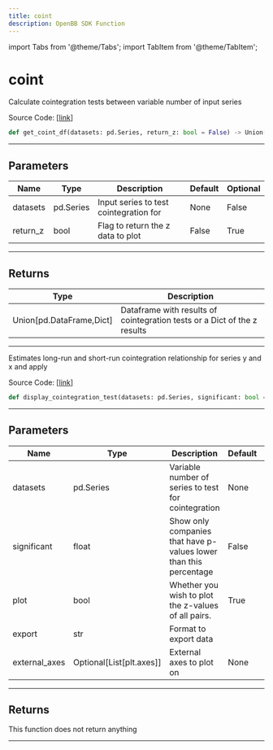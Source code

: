 ```yaml
---
title: coint
description: OpenBB SDK Function
---
```


import Tabs from '@theme/Tabs';
import TabItem from '@theme/TabItem';

# coint

<Tabs>
<TabItem value="model" label="Model" default>

Calculate cointegration tests between variable number of input series

Source Code: [[link](https://github.com/OpenBB-finance/OpenBBTerminal/tree/main/openbb_terminal/econometrics/econometrics_model.py#L249)]

```python
def get_coint_df(datasets: pd.Series, return_z: bool = False) -> Union[pd.DataFrame, Dict]
```
---
## Parameters

| Name | Type | Description | Default | Optional |
| ---- | ---- | ----------- | ------- | -------- |
| datasets | pd.Series | Input series to test cointegration for | None | False |
| return_z | bool | Flag to return the z data to plot | False | True |

---
## Returns

| Type | Description |
| ---- | ----------- |
| Union[pd.DataFrame,Dict] | Dataframe with results of cointegration tests or a Dict of the z results |

---


</TabItem>
<TabItem value="view" label="View">

Estimates long-run and short-run cointegration relationship for series y and x and apply

Source Code: [[link](https://github.com/OpenBB-finance/OpenBBTerminal/tree/main/openbb_terminal/econometrics/econometrics_view.py#L314)]

```python
def display_cointegration_test(datasets: pd.Series, significant: bool = False, plot: bool = True, export: str = "", external_axes: Optional[List[axes]] = None) -> None
```
---
## Parameters

| Name | Type | Description | Default | Optional |
| ---- | ---- | ----------- | ------- | -------- |
| datasets | pd.Series | Variable number of series to test for cointegration | None | False |
| significant | float | Show only companies that have p-values lower than this percentage | False | True |
| plot | bool | Whether you wish to plot the z-values of all pairs. | True | True |
| export | str | Format to export data |  | True |
| external_axes | Optional[List[plt.axes]] | External axes to plot on | None | True |

---
## Returns

This function does not return anything

---


</TabItem>
</Tabs>